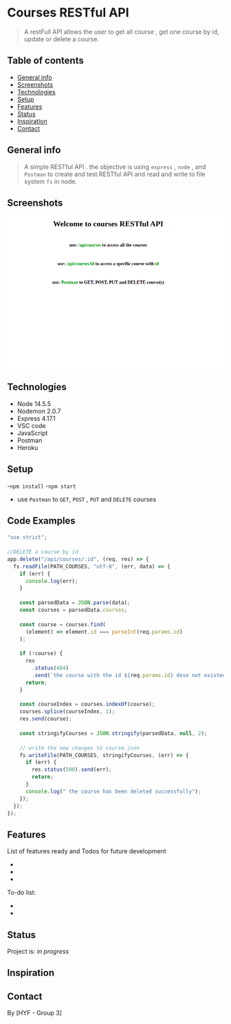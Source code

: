 # Courses RESTful API

> A restFull API allows the user to get all course , get one course by id, update or delete a course.

## Table of contents

- [General info](#general-info)
- [Screenshots](#screenshots)
- [Technologies](#technologies)
- [Setup](#setup)
- [Features](#features)
- [Status](#status)
- [Inspiration](#inspiration)
- [Contact](#contact)

## General info

> A simple RESTful API . the objective is using `express` , `node` , and `Postman` to create and test RESTful API and read and write to file system `fs` in node.

## Screenshots

![Example screenshot](planning/img/screenShot.png)

## Technologies

- Node 14.5.5
- Nodemon 2.0.7
- Express 4.17.1
- VSC code
- JavaScript
- Postman
- Heroku

## Setup

-`npm install` -`npm start`

- use `Postman` to `GET`, `POST` , `PUT` and `DELETE` courses

## Code Examples

```js
"use strict";

//DELETE a course by id
app.delete("/api/courses/:id", (req, res) => {
  fs.readFile(PATH_COURSES, "utf-8", (err, data) => {
    if (err) {
      console.log(err);
    }

    const parsedData = JSON.parse(data);
    const courses = parsedData.courses;

    const course = courses.find(
      (element) => element.id === parseInt(req.params.id)
    );

    if (!course) {
      res
        .status(404)
        .send(`the course with the id ${req.params.id} dose not existed`);
      return;
    }

    const courseIndex = courses.indexOf(course);
    courses.splice(courseIndex, 1);
    res.send(course);

    const stringifyCourses = JSON.stringify(parsedData, null, 2);

    // write the new changes to course.json
    fs.writeFile(PATH_COURSES, stringifyCourses, (err) => {
      if (err) {
        res.status(500).send(err);
        return;
      }
      console.log(" the course has been deleted successfully");
    });
  });
});
```

## Features

List of features ready and Todos for future development

-
-
-

To-do list:

-
-

## Status

Project is: _in progress_

## Inspiration

## Contact

By [HYF - Group 3]
